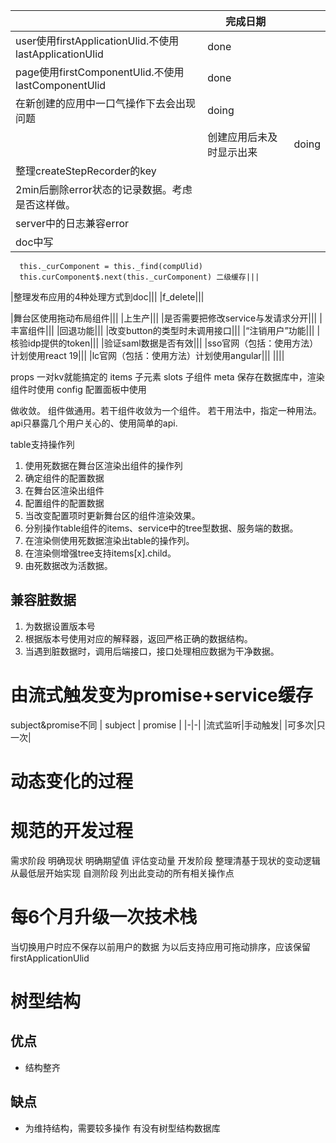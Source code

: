 ||完成日期||
|-|-|-|
|user使用firstApplicationUlid.不使用lastApplicationUlid|done||
|page使用firstComponentUlid.不使用lastComponentUlid|done||
|在新创建的应用中一口气操作下去会出现问题|doing||
||创建应用后未及时显示出来|doing|
|整理createStepRecorder的key|||
|2min后删除error状态的记录数据。考虑是否这样做。|||
|server中的日志兼容error|||
|doc中写
      this._curComponent = this._find(compUlid)
      this.curComponent$.next(this._curComponent) 二级缓存|||
|整理发布应用的4种处理方式到doc|||
|f_delete|||

|舞台区使用拖动布局组件|||
|上生产|||
|是否需要把修改service与发请求分开|||
|丰富组件|||
|回退功能|||
|改变button的类型时未调用接口|||
|“注销用户”功能|||
|核验idp提供的token|||
|验证saml数据是否有效|||
|sso官网（包括：使用方法）计划使用react 19|||
|lc官网（包括：使用方法）计划使用angular|||
||||

props 一对kv就能搞定的
items 子元素
slots 子组件
meta  保存在数据库中，渲染组件时使用
config 配置面板中使用


做收敛。
组件做通用。若干组件收敛为一个组件。
若干用法中，指定一种用法。
api只暴露几个用户关心的、使用简单的api.


table支持操作列
1. 使用死数据在舞台区渲染出组件的操作列
2. 确定组件的配置数据
3. 在舞台区渲染出组件
4. 配置组件的配置数据
5. 当改变配置项时更新舞台区的组件渲染效果。
6. 分别操作table组件的items、service中的tree型数据、服务端的数据。
7. 在渲染侧使用死数据渲染出table的操作列。
8. 在渲染侧增强tree支持items[x].child<ulid>。
9. 由死数据改为活数据。

## 兼容脏数据
1. 为数据设置版本号
2. 根据版本号使用对应的解释器，返回严格正确的数据结构。
3. 当遇到脏数据时，调用后端接口，接口处理相应数据为干净数据。

# 由流式触发变为promise+service缓存
subject&promise不同
| subject | promise |
|-|-|
|流式监听|手动触发|
|可多次|只一次|

# 动态变化的过程
# 规范的开发过程
需求阶段
    明确现状
    明确期望值
    评估变动量
开发阶段
    整理清基于现状的变动逻辑
    从最低层开始实现
自测阶段
    列出此变动的所有相关操作点

# 每6个月升级一次技术栈



当切换用户时应不保存以前用户的数据
为以后支持应用可拖动排序，应该保留firstApplicationUlid

# 树型结构
## 优点
- 结构整齐
## 缺点
- 为维持结构，需要较多操作
有没有树型结构数据库
